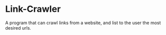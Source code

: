 # Link-Crawler
A program that can crawl links from a website, and list to the user the most desired urls.
